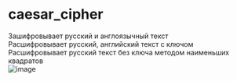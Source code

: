 # caesar_cipher
Зашифровывает русский и англоязычный текст <br>
Расшифровывает русский, английский текст с ключом <br>
Расшифровывает русский текст без ключа методом наименьших квадратов <br>
![image](https://github.com/qwwx/caesar_cipher/assets/104909832/e6be03cd-d8a3-4643-9c2d-d7ebab100b86)
